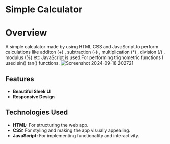 # Simple Calculator
# Overview
A simple calculator made by using HTML CSS and JavaScript.to perform calculations like additon (+) , subtraction (-) , multiplication (*) , division (/) , modulus (%) etc JavaScript is used.For performing trignometric functions I used sin() tan() functions. 
![Screenshot 2024-09-18 202721](https://github.com/user-attachments/assets/09295acc-a6d3-49d6-b898-d9c400b184f2)


## Features

- **Beautiful Sleek UI** 
- **Responsive Design**

  
## Technologies Used

- **HTML:** For structuring the web app.
- **CSS:** For styling and making the app visually appealing.
- **JavaScript:** For implementing functionality and interactivity.


